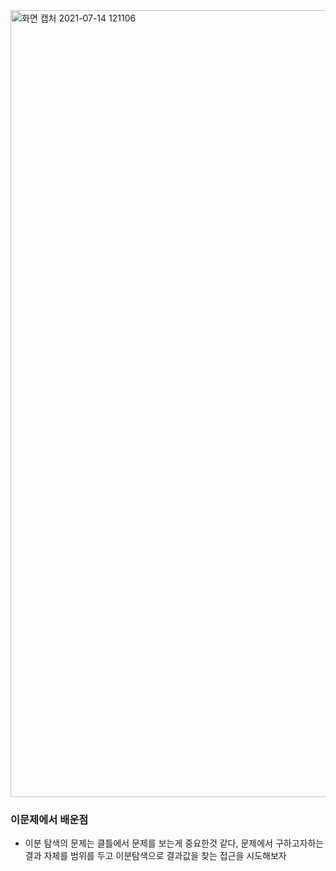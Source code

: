 <img width="1259" alt="화면 캡처 2021-07-14 121106" src="https://user-images.githubusercontent.com/65451455/125555040-7a81314a-d358-460d-a8ea-f0d21fd9876d.png">

### 이문제에서 배운점

- 이분 탐색의 문제는 클틀에서 문제를 보는게 중요한것 같다, 문제에서 구하고자하는 결과 자체를 범위를 두고 이분탐색으로 결과값을 찾는 접근을 시도해보자
